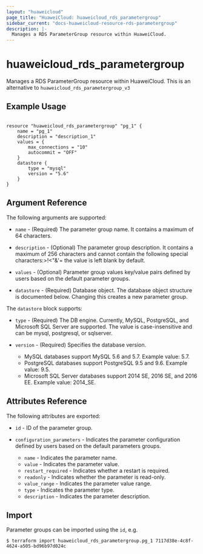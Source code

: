 ```yaml
---
layout: "huaweicloud"
page_title: "HuaweiCloud: huaweicloud_rds_parametergroup"
sidebar_current: "docs-huaweicloud-resource-rds-parametergroup"
description: |-
  Manages a RDS ParameterGroup resource within HuaweiCloud.
---
```


# huaweicloud\_rds\_parametergroup

Manages a RDS ParameterGroup resource within HuaweiCloud.
This is an alternative to `huaweicloud_rds_parametergroup_v3`

## Example Usage

```hcl

resource "huaweicloud_rds_parametergroup" "pg_1" {
	name = "pg_1"
	description = "description_1"
	values = {
		max_connections = "10"
		autocommit = "OFF"
	}
	datastore {
		type = "mysql"
		version = "5.6"
	}
}

```

## Argument Reference

The following arguments are supported:

* `name` - (Required) The parameter group name. It contains a maximum of 64 characters.

* `description` - (Optional) The parameter group description. It contains a maximum of 256 characters and cannot contain the following special characters:>!<"&'= the value is left blank by default.

* `values` - (Optional) Parameter group values key/value pairs defined by users based on the default parameter groups.

* `datastore` - (Required) Database object. The database object structure is documented below. Changing this creates a new parameter group.

The `datastore` block supports:

* `type` - (Required) The DB engine. Currently, MySQL, PostgreSQL, and Microsoft SQL Server are supported. The value is case-insensitive and can be mysql, postgresql, or sqlserver.

* `version` - (Required) Specifies the database version.

	* MySQL databases support MySQL 5.6 and 5.7. Example value: 5.7.
	* PostgreSQL databases support PostgreSQL 9.5 and 9.6. Example value: 9.5.
	* Microsoft SQL Server databases support 2014 SE, 2016 SE, and 2016 EE. Example value: 2014_SE.


## Attributes Reference

The following attributes are exported:

* `id` -  ID of the parameter group.

* `configuration_parameters` - Indicates the parameter configuration defined by users based on the default parameters groups.

	* `name` - Indicates the parameter name.
	* `value` - Indicates the parameter value.
	* `restart_required` - Indicates whether a restart is required.
	* `readonly` - Indicates whether the parameter is read-only.
	* `value_range` - Indicates the parameter value range.
	* `type` - Indicates the parameter type.
	* `description` - Indicates the parameter description.

## Import

Parameter groups can be imported using the `id`, e.g.

```
$ terraform import huaweicloud_rds_parametergroup.pg_1 7117d38e-4c8f-4624-a505-bd96b97d024c
```
